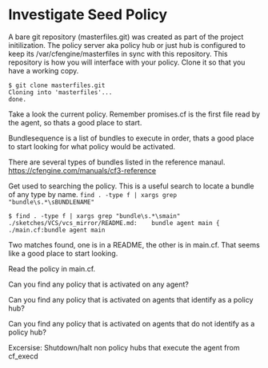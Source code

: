 # Investigate Seed Policy

A bare git repository (masterfiles.git) was created as part of the project initilization.
The policy server aka policy hub or just hub is configured to keep its 
/var/cfengine/masterfiles in sync with this repository. This repository is how you will interface
with your policy. Clone it so that you have a working copy.

    $ git clone masterfiles.git
    Cloning into 'masterfiles'...
    done.


Take a look the current policy. Remember promises.cf is the first file read
by the agent, so thats a good place to start.

Bundlesequence is a list of bundles to execute in order, thats a good place
to start looking for what policy would be activated.

There are several types of bundles listed in the reference manaul.
https://cfengine.com/manuals/cf3-reference

Get used to searching the policy. This is a useful search to locate a bundle of any type
by name. `find . -type f | xargs grep "bundle\s.*\sBUNDLENAME"`

    $ find . -type f | xargs grep "bundle\s.*\smain"
    ./sketches/VCS/vcs_mirror/README.md:    bundle agent main {
    ./main.cf:bundle agent main

Two matches found, one is in a README, the other is in main.cf. That seems
like a good place to start looking.

Read the policy in main.cf.

Can you find any policy that is activated on any agent?

Can you find any policy that is activated on agents that identify as a policy hub?

Can you find any policy that is activated on agents that do not identify as a policy hub? 


Excersise:
    Shutdown/halt non policy hubs that execute the agent from cf_execd


